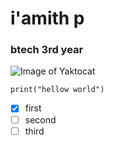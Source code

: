# i'amith p
### btech 3rd year



![Image of Yaktocat](https://octodex.github.com/images/yaktocat.png)


```
print("hellow world")
```


- [x] first
- [ ] second
- [ ] third
